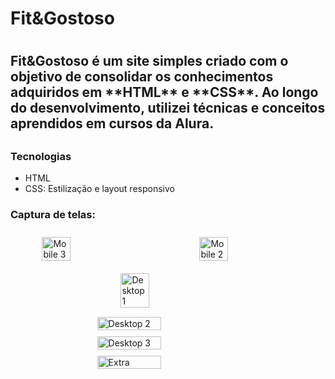 <h1>Fit&Gostoso<h1>

 <h2>Fit&Gostoso é um site simples criado com o objetivo de consolidar os conhecimentos adquiridos em **HTML** e **CSS**. 
 Ao longo do desenvolvimento, utilizei técnicas e conceitos aprendidos em cursos da Alura.<h2>

 ### Tecnologias 
 + HTML
 + CSS: Estilização e layout responsivo

### Captura de telas: 

<div style="display: flex; flex-wrap: wrap; justify-content: space-around;">
  <img src="https://github.com/user-attachments/assets/12b6696b-2798-482b-a48b-f87d32573bbc" alt="Mobile 3" style="width: 30%; max-width: 200px; margin: 10px;">
  <img src="https://github.com/user-attachments/assets/e57f4698-c2f0-4422-a5d0-f0e40e562275" alt="Mobile 2" style="width: 30%; max-width: 200px; margin: 10px;">
  <img src="https://github.com/user-attachments/assets/78acb7c5-3439-454f-89fa-ef3582ec0dee" alt="Desktop 1" style="width: 30%; max-width: 300px; margin: 10px;">
</div>
<div style="display: flex; flex-direction: column; align-items: center;">
  <img src="https://github.com/user-attachments/assets/da0fea29-2028-49b6-9bbe-a46cb2e9a053" alt="Desktop 2" style="width: 45%; max-width: 300px; margin: 5px;">
  <img src="https://github.com/user-attachments/assets/bf683f2f-163f-4d09-b854-351b843e7153" alt="Desktop 3" style="width: 45%; max-width: 300px; margin: 5px;">
  <img src="https://github.com/user-attachments/assets/671b27dd-af54-4cd2-85b4-237ae78fa4f5" alt="Extra" style="width: 45%; max-width: 300px; margin: 5px;">
</div>



